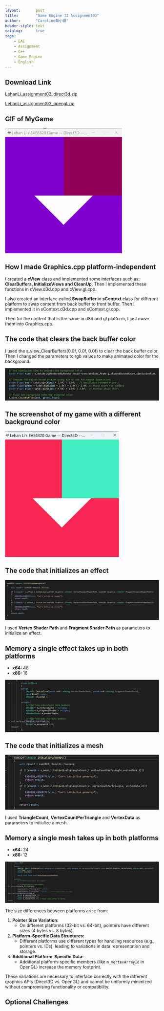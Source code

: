 ```yaml
---
layout:       post
title:        "Game Engine II Assignment03"
author:       "Caroline飘小蝎"
header-style: text
catalog:      true
tags:
    - EAE
    - Assignment
    - C++
    - Game Engine
    - English
---
```


## Download Link

 [LehanLi_assignment03_direct3d.zip](\assets\eae\assignment3\LehanLi_Assignment03_D3D.zip) 

 [LehanLi_assignment03_opengl.zip](\assets\eae\assignment3\LehanLi_Assignment03_OpenGL.zip) 

## GIF of MyGame

<img src="\assets\eae\assignment3\Assignment03.gif" style="zoom:50%;" />

## How I made Graphics.cpp platform-independent

I created a **cView** class and implemented some interfaces such as: **ClearBuffers, InitializeViews and CleanUp**. Then I implemented these functions in cView.d3d.cpp and cView.gl.cpp.

I also created an interface called **SwapBuffer** in **sContext** class for different platform to swap content from back buffer to front buffer. Then I implemented it in sContext.d3d.cpp and sContext.gl.cpp.

Then for the content that is the same in d3d and gl platform, I just move them into Graphics.cpp.

## The code that clears the back buffer color

I used the s_view_ClearBuffers(0.0f, 0.0f, 0.0f) to clear the back buffer color. Then I changed the parameters to rgb values to make animated color for the background.

<img src="\assets\eae\assignment3\1.png" style="zoom:100%;" />

## The screenshot of my game with a different background color

<img src="\assets\eae\assignment3\2.png" style="zoom:50%;" />

## The code that initializes an effect

<img src="\assets\eae\assignment3\3.png" style="zoom:100%;" />

I used **Vertex Shader Path** and **Fragment Shader Path** as parameters to initialize an effect.

## Memory a single effect takes up in both platforms

- **x64:** 48
- **x86:** 16

<img src="\assets\eae\assignment3\5.png" style="zoom:100%;" />

## The code that initializes a mesh 

<img src="\assets\eae\assignment3\6.png" style="zoom:100%;" />

I used **TriangleCount**, **VertexCountPerTriangle** and **VertexData** as parameters to initialize a mesh.

## Memory a single mesh takes up in both platforms

- **x64:** 24
- **x86:** 12

<img src="\assets\eae\assignment3\4.png" style="zoom:100%;" />



The size differences between platforms arise from:

1. **Pointer Size Variation:**
   - On different platforms (32-bit vs. 64-bit), pointers have different sizes (4 bytes vs. 8 bytes).
2. **Platform-Specific Data Structures:**
   - Different platforms use different types for handling resources (e.g., pointers vs. IDs), leading to variations in data representation and storage.
3. **Additional Platform-Specific Data:**
   - Additional platform-specific members (like `m_vertexArrayId` in OpenGL) increase the memory footprint.

These variations are necessary to interface correctly with the different graphics APIs (Direct3D vs. OpenGL) and cannot be uniformly minimized without compromising functionality or compatibility.



## Optional Challenges

